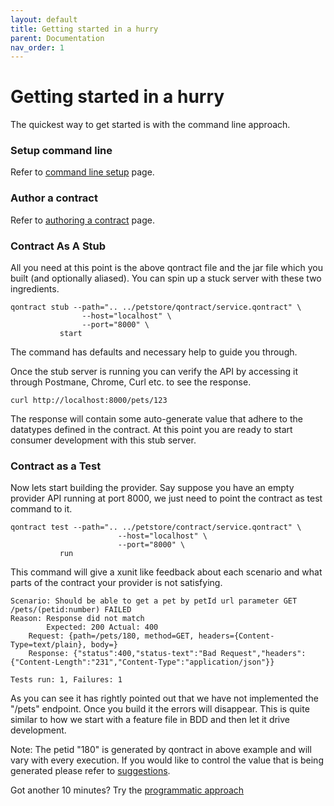 ```yaml
---
layout: default
title: Getting started in a hurry
parent: Documentation
nav_order: 1
---
```

Getting started in a hurry
==========================

The quickest way to get started is with the command line approach.

### Setup command line

Refer to [command line setup](/documentation/setup_command_line.html) page.

### Author a contract

Refer to [authoring a contract](/documentation/authoring_contract_introduction.html) page.

### Contract As A Stub

All you need at this point is the above qontract file and the jar file which you built (and optionally aliased). You can spin up a stuck server with these two ingredients.

    qontract stub --path=".. ../petstore/qontract/service.qontract" \
                    --host="localhost" \
                    --port="8000" \
               start

The command has defaults and necessary help to guide you through.

Once the stub server is running you can verify the API by accessing it through Postmane, Chrome, Curl etc. to see the response.

    curl http://localhost:8000/pets/123

The response will contain some auto-generate value that adhere to the datatypes defined in the contract. At this point you are ready to start consumer development with this stub server.

### Contract as a Test

Now lets start building the provider. Say suppose you have an empty provider API running at port 8000, we just need to point the contract as test command to it.

    qontract test --path=".. ../petstore/contract/service.qontract" \
                            --host="localhost" \
                            --port="8000" \
               run

This command will give a xunit like feedback about each scenario and what parts of the contract your provider is not satisfying.

    Scenario: Should be able to get a pet by petId url parameter GET /pets/(petid:number) FAILED
    Reason: Response did not match
    	    Expected: 200 Actual: 400
    	Request: {path=/pets/180, method=GET, headers={Content-Type=text/plain}, body=}
    	Response: {"status":400,"status-text":"Bad Request","headers":{"Content-Length":"231","Content-Type":"application/json"}}
    
    Tests run: 1, Failures: 1

As you can see it has rightly pointed out that we have not implemented the "/pets" endpoint. Once you build it the errors will disappear.
This is quite similar to how we start with a feature file in BDD and then let it drive development.

Note: The petid "180" is generated by qontract in above example and will vary with every execution. If you would like to control the value that is being generated please refer to [suggestions](/documentation/suggestions.html).

Got another 10 minutes? Try the [programmatic approach](/documentation/getting_started_programmatically.html)

